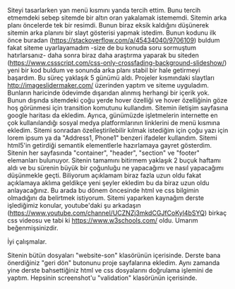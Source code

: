 Siteyi tasarlarken yan menü kısmını yanda tercih ettim. Bunu tercih etmemdeki sebep sitemde bir altın oran yakalamak istememdi. Sitemin arka planı öncelerde tek bir resimdi. Bunun biraz eksik kaldığını düşünerek sitemin arka planını bir slayt gösterisi yapmak istedim. Bunun kodunu ilk önce buradan (https://stackoverflow.com/a/45434040/9706109) buldum fakat siteme uyarlayamadım -size de bu konuda soru sormuştum hatırlarsanız- daha sonra biraz daha araştırma yaparak bu siteden (https://www.cssscript.com/css-only-crossfading-background-slideshow/) yeni bir kod buldum ve sonunda arka planı stabil bir hale getirmeyi başardım. Bu süreç yaklaşık 5 günümü aldı. Projeler kısmındaki slaytları http://imageslidermaker.com/ üzerinden yaptım ve siteme uyguladım. Bunların haricinde ödevimde dışarıdan alınmış herhangi bir içerik yok. Bunun dışında sitemdeki çoğu yerde hover özelliği ve hover özelliğinin göze hoş görünmesi için transition komutunu kullandım. Sitemin iletişim sayfasına google haritası da ekledim. Ayrıca, günümüzde işletmelerin internette en çok kullanılandığı sosyal medya platformlarının linklerini de menü kısmına ekledim. Sitemi sonradan özelleştirilebilir kılmak istediğim için çoğu yazı için lorem ipsum ya da "Address1, Phone1" benzeri ifadeler kullandım. Sitemi html5'in getirdiği semantik elementlerle hazırlamaya gayret gösterdim. Sitenin her sayfasında "container", "header", "section" ve "footer" elemanları bulunuyor. Sitenin tamamını bitirmem yaklaşık 2 buçuk haftamı aldı ve bu sürenin büyük bir çoğunluğu ne yapacağımı ve nasıl yapacağımı düşünmekle geçti. Biliyorum açıklamam biraz fazla uzun oldu fakat açıklamaya aklıma geldikçe yeni şeyler ekledim bu da biraz uzun oldu anlayacağınız. Bu arada bu dönem öncesinde html ve css bilgimin olmadığını da belirtmek istiyorum. Sitemi yaparken kaynağım derste işlediğimiz konular, youtube'daki şu arkadaşın (https://www.youtube.com/channel/UCZNZj3mkdCGJfCoKyl4bSYQ) birkaç css videosu ve tabi ki https://www.w3schools.com/ oldu. Umarım beğenmişsinizdir. 

İyi çalışmalar.


Sitenin bütün dosyaları "website-son" klasörünün içerisinde. Derste bana önerdiğiniz "geri dön" butonunu proje sayfalarına ekledim. Aynı zamanda yine derste bahsettiğiniz html ve css dosyalarını doğrulama işlemini de yaptım. Hepsinin screenshot'u "validation" klasörünün içerisinde. 
